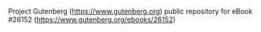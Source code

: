Project Gutenberg (https://www.gutenberg.org) public repository for eBook #26152 (https://www.gutenberg.org/ebooks/26152)
